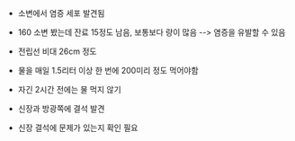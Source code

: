 - 소변에서 염증 세포 발견됨
- 160 소변 봤는데 잔료 15정도 남음, 보통보다 량이 많음 --> 염증을 유발할 수 있음
- 전립선 비대 26cm 정도

- 물을 매일 1.5리터 이상 한 번에 200미리 정도 먹어야함
- 자긴 2시간 전에는 물 먹지 않기


- 신장과 방광쪽에 결석 발견
- 신장 결석에 문제가 있는지 확인 필요